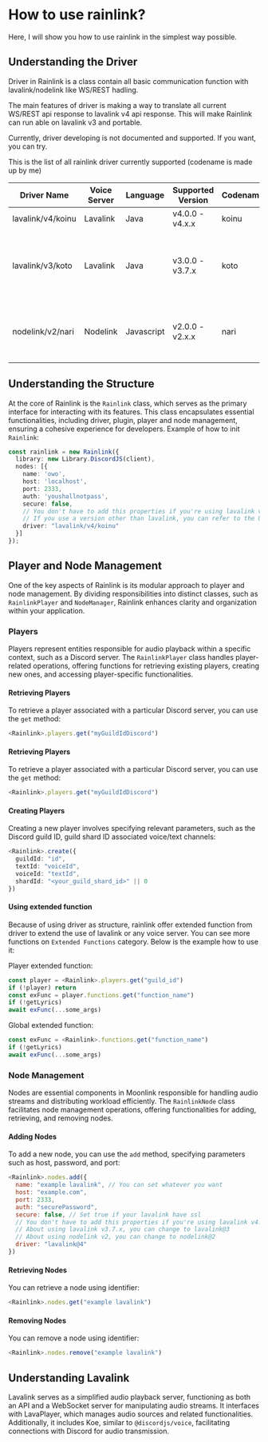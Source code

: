 # How to use rainlink?

Here, I will show you how to use rainlink in the simplest way possible.

## Understanding the Driver

Driver in Rainlink is a class contain all basic communication function with lavalink/nodelink like WS/REST hadling. 

The main features of driver is making a way to translate all current WS/REST api response to lavalink v4 api response. This will make Rainlink can run able on lavalink v3 and portable. 

Currently, driver developing is not documented and supported. If you want, you can try. 

This is the list of all rainlink driver currently supported (codename is made up by me)

| Driver Name       | Voice Server | Language   | Supported Version | Codename | Notes                                                      |
| ----------------- | ------------ | ---------- | ----------------- | -------- | ---------------------------------------------------------- | 
| lavalink/v4/koinu | Lavalink     | Java       | v4.0.0 - v4.x.x   | koinu    |                                                            |
| lavalink/v3/koto  | Lavalink     | Java       | v3.0.0 - v3.7.x   | koto     | `filter` and `resume` in lavalink below v3.4 not supported |
| nodelink/v2/nari  | Nodelink     | Javascript | v2.0.0 - v2.x.x   | nari     | Some `filter` mode in nodelink not supported               |

## Understanding the Structure

At the core of Rainlink is the `Rainlink` class, which serves as the primary interface for interacting with its features. This class encapsulates essential functionalities, including driver, plugin, player and node management, ensuring a cohesive experience for developers. Example of how to init `Rainlink`:

```ts
const rainlink = new Rainlink({
  library: new Library.DiscordJS(client),
  nodes: [{
    name: 'owo',
    host: 'localhost',
    port: 2333,
    auth: 'youshallnotpass',
    secure: false,
    // You don't have to add this properties if you're using lavalink v4.
    // If you use a version other than lavalink, you can refer to the Understanding the Driver section above
    driver: "lavalink/v4/koinu"
  }]
});
```

## Player and Node Management

One of the key aspects of Rainlink is its modular approach to player and node management. By dividing responsibilities into distinct classes, such as `RainlinkPlayer` and `NodeManager`, Rainlink enhances clarity and organization within your application.

### Players

Players represent entities responsible for audio playback within a specific context, such as a Discord server. The `RainlinkPlayer` class handles player-related operations, offering functions for retrieving existing players, creating new ones, and accessing player-specific functionalities.

#### Retrieving Players

To retrieve a player associated with a particular Discord server, you can use the `get` method:

```ts
<Rainlink>.players.get("myGuildIdDiscord")
```

#### Retrieving Players

To retrieve a player associated with a particular Discord server, you can use the `get` method:

```ts
<Rainlink>.players.get("myGuildIdDiscord")
```

#### Creating Players

Creating a new player involves specifying relevant parameters, such as the Discord guild ID, guild shard ID associated voice/text channels:

```ts
<Rainlink>.create({
  guildId: "id",
  textId: "voiceId",
  voiceId: "textId",
  shardId: "<your_guild_shard_id>" || 0
})
```

#### Using extended function

Because of using driver as structure, rainlink offer extended function from driver to extend the use of lavalink or any voice server. You can see more functions on `Extended Functions` category. Below is the example how to use it:

Player extended function:
```ts
const player = <Rainlink>.players.get("guild_id")
if (!player) return
const exFunc = player.functions.get("function_name")
if (!getLyrics)
await exFunc(...some_args)
```

Global extended function:
```ts
const exFunc = <Rainlink>.functions.get("function_name")
if (!getLyrics)
await exFunc(...some_args)
```

### Node Management

Nodes are essential components in Moonlink responsible for handling audio streams and distributing workload efficiently. The `RainlinkNode` class facilitates node management operations, offering functionalities for adding, retrieving, and removing nodes.

#### Adding Nodes

To add a new node, you can use the `add` method, specifying parameters such as host, password, and port:

```js
<Rainlink>.nodes.add({
  name: "example lavalink", // You can set whatever you want
  host: "example.com",
  port: 2333,
  auth: "securePassword",
  secure: false, // Set true if your lavalink have ssl
  // You don't have to add this properties if you're using lavalink v4.
  // About using lavalink v3.7.x, you can change to lavalink@3
  // About using nodelink v2, you can change to nodelink@2
  driver: "lavalink@4"
})
```

#### Retrieving Nodes

You can retrieve a node using identifier:

```ts
<Rainlink>.nodes.get("example lavalink")
```

#### Removing Nodes

You can remove a node using identifier:

```ts
<Rainlink>.nodes.remove("example lavalink")
```

## Understanding Lavalink

Lavalink serves as a simplified audio playback server, functioning as both an API and a WebSocket server for manipulating audio streams. It interfaces with LavaPlayer, which manages audio sources and related functionalities. Additionally, it includes Koe, similar to `@discordjs/voice`, facilitating connections with Discord for audio transmission.